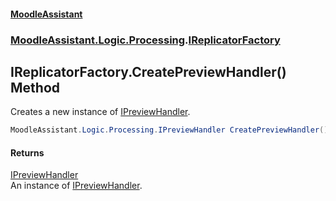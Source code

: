 #### [MoodleAssistant](index.md 'index')
### [MoodleAssistant.Logic.Processing](MoodleAssistant.Logic.Processing.md 'MoodleAssistant.Logic.Processing').[IReplicatorFactory](MoodleAssistant.Logic.Processing.IReplicatorFactory.md 'MoodleAssistant.Logic.Processing.IReplicatorFactory')

## IReplicatorFactory.CreatePreviewHandler() Method

Creates a new instance of [IPreviewHandler](MoodleAssistant.Logic.Processing.IPreviewHandler.md 'MoodleAssistant.Logic.Processing.IPreviewHandler').

```csharp
MoodleAssistant.Logic.Processing.IPreviewHandler CreatePreviewHandler();
```

#### Returns
[IPreviewHandler](MoodleAssistant.Logic.Processing.IPreviewHandler.md 'MoodleAssistant.Logic.Processing.IPreviewHandler')  
An instance of [IPreviewHandler](MoodleAssistant.Logic.Processing.IPreviewHandler.md 'MoodleAssistant.Logic.Processing.IPreviewHandler').